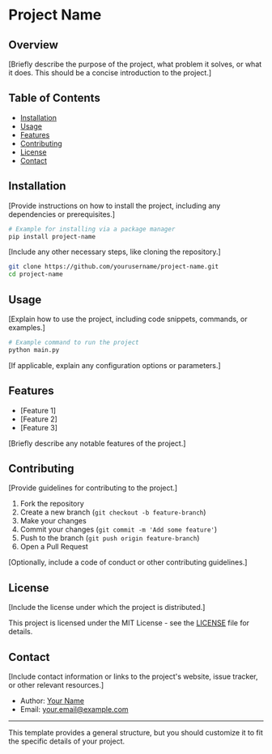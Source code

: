 # Project Name

## Overview

[Briefly describe the purpose of the project, what problem it solves, or what it does. This should be a concise introduction to the project.]

## Table of Contents

- [Installation](#installation)
- [Usage](#usage)
- [Features](#features)
- [Contributing](#contributing)
- [License](#license)
- [Contact](#contact)

## Installation

[Provide instructions on how to install the project, including any dependencies or prerequisites.]

```bash
# Example for installing via a package manager
pip install project-name
```

[Include any other necessary steps, like cloning the repository.]

```bash
git clone https://github.com/yourusername/project-name.git
cd project-name
```

## Usage

[Explain how to use the project, including code snippets, commands, or examples.]

```bash
# Example command to run the project
python main.py
```

[If applicable, explain any configuration options or parameters.]

## Features

- [Feature 1]
- [Feature 2]
- [Feature 3]

[Briefly describe any notable features of the project.]

## Contributing

[Provide guidelines for contributing to the project.]

1. Fork the repository
2. Create a new branch (`git checkout -b feature-branch`)
3. Make your changes
4. Commit your changes (`git commit -m 'Add some feature'`)
5. Push to the branch (`git push origin feature-branch`)
6. Open a Pull Request

[Optionally, include a code of conduct or other contributing guidelines.]

## License

[Include the license under which the project is distributed.]

This project is licensed under the MIT License - see the [LICENSE](LICENSE) file for details.

## Contact

[Include contact information or links to the project's website, issue tracker, or other relevant resources.]

- Author: [Your Name](https://github.com/yourusername)
- Email: your.email@example.com

---

This template provides a general structure, but you should customize it to fit the specific details of your project.